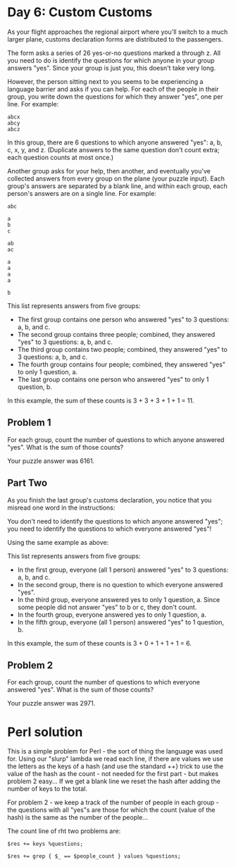 # Day 6: Custom Customs

As your flight approaches the regional airport where you'll switch to a much larger plane, customs declaration forms are distributed to the passengers.

The form asks a series of 26 yes-or-no questions marked a through z. All you need to do is identify the questions for which anyone in your group answers "yes". Since your group is just you, this doesn't take very long.

However, the person sitting next to you seems to be experiencing a language barrier and asks if you can help. For each of the people in their group, you write down the questions for which they answer "yes", one per line. For example:

    abcx
    abcy
    abcz

In this group, there are 6 questions to which anyone answered "yes": a, b, c, x, y, and z. (Duplicate answers to the same question don't count extra; each question counts at most once.)

Another group asks for your help, then another, and eventually you've collected answers from every group on the plane (your puzzle input). Each group's answers are separated by a blank line, and within each group, each person's answers are on a single line. For example:

    abc
    
    a
    b
    c
    
    ab
    ac
    
    a
    a
    a
    a
    
    b

This list represents answers from five groups:

 * The first group contains one person who answered "yes" to 3 questions: a, b, and c.
 * The second group contains three people; combined, they answered "yes" to 3 questions: a, b, and c.
 * The third group contains two people; combined, they answered "yes" to 3 questions: a, b, and c.
 * The fourth group contains four people; combined, they answered "yes" to only 1 question, a.
 * The last group contains one person who answered "yes" to only 1 question, b.

In this example, the sum of these counts is 3 + 3 + 3 + 1 + 1 = 11.

## Problem 1

For each group, count the number of questions to which anyone answered "yes". What is the sum of those counts?

Your puzzle answer was 6161.

## Part Two

As you finish the last group's customs declaration, you notice that you misread one word in the instructions:

You don't need to identify the questions to which anyone answered "yes"; you need to identify the questions to which everyone answered "yes"!

Using the same example as above:

This list represents answers from five groups:

 * In the first group, everyone (all 1 person) answered "yes" to 3 questions: a, b, and c.
 * In the second group, there is no question to which everyone answered "yes".
 * In the third group, everyone answered yes to only 1 question, a. Since some people did not answer "yes" to b or c, they don't count.
 * In the fourth group, everyone answered yes to only 1 question, a.
 * In the fifth group, everyone (all 1 person) answered "yes" to 1 question, b.

In this example, the sum of these counts is 3 + 0 + 1 + 1 + 1 = 6.

## Problem 2

For each group, count the number of questions to which everyone answered "yes". What is the sum of those counts?

Your puzzle answer was 2971.

# Perl solution

This is a simple problem for Perl - the sort of thing the language was used for. Using our "slurp" lambda we
read each line, if there are values we use the letters as the keys of a hash {and use the standard ++} trick to use the value of the hash as the count - not needed for the first part - but makes problem 2 easy... If we get a blank line we reset the hash after adding the number of keys to the total.

For problem 2 - we keep a track of the number of people in each group - the questions with all "yes"s are those for which the count (value of the hash) is the same as the number of the people...

The count line of rht two problems are:

    $res += keys %questions;

    $res += grep { $_ == $people_count } values %questions;



